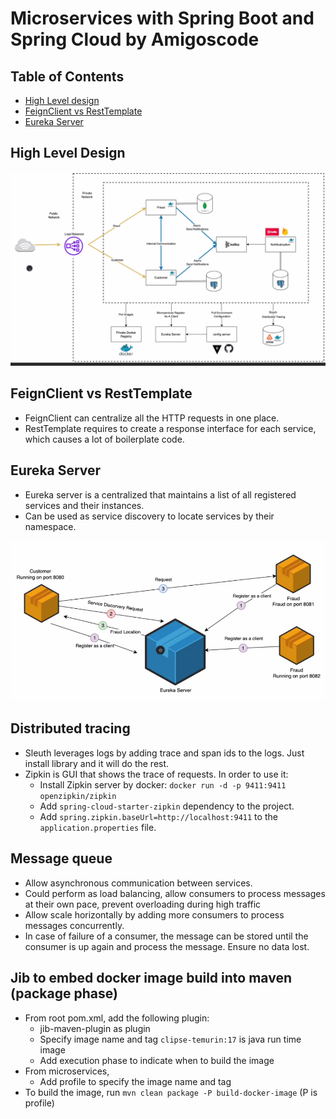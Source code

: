 # Microservices with Spring Boot and Spring Cloud by Amigoscode

## Table of Contents
- [High Level design](#High-Level-design)
- [FeignClient vs RestTemplate](#feignClient-vs-restTemplate)
- [Eureka Server](#Eureka-Server)

[//]: # (- [Microservices]&#40;#microservices&#41;)

[//]: # (- [Spring Boot]&#40;#spring-boot&#41;)

[//]: # (- [Spring Cloud]&#40;#spring-cloud&#41;)

[//]: # (- [Spring Cloud Config Server]&#40;#spring-cloud-config-server&#41;)

[//]: # (- [Spring Cloud Service Discovery]&#40;#spring-cloud-service-discovery&#41;)

[//]: # (- [Spring Cloud API Gateway]&#40;#spring-cloud-api-gateway&#41;)

[//]: # (- [Spring Cloud Circuit Breaker]&#40;#spring-cloud-circuit-breaker&#41;)

[//]: # (- [Spring Cloud Stream]&#40;#spring-cloud-stream&#41;)

[//]: # (- [Spring Cloud Task]&#40;#spring-cloud-task&#41;)

[//]: # (- [Spring Cloud Data Flow]&#40;#spring-cloud-data-flow&#41;)

[//]: # (- [Conclusion]&#40;#conclusion&#41;)

[//]: # (- [References]&#40;#references&#41;)

## High Level Design
![img.png](Images/overview.png)

## FeignClient vs RestTemplate
- FeignClient can centralize all the HTTP requests in one place.
- RestTemplate requires to create a response interface for each service, which causes a lot of boilerplate code.

## Eureka Server
- Eureka server is a centralized that maintains a list of all registered services and their instances.
- Can be used as service discovery to locate services by their namespace.

![img.png](Images/eureka.png)

## Distributed tracing
- Sleuth leverages logs by adding trace and span ids to the logs. Just install library and it will do the rest.
- Zipkin is GUI that shows the trace of requests. In order to use it:
  - Install Zipkin server by docker: `docker run -d -p 9411:9411 openzipkin/zipkin`
  - Add `spring-cloud-starter-zipkin` dependency to the project.
  - Add `spring.zipkin.baseUrl=http://localhost:9411` to the `application.properties` file.

## Message queue
- Allow asynchronous communication between services.
- Could perform as load balancing, allow consumers to process messages at their own pace, prevent overloading during high traffic
- Allow scale horizontally by adding more consumers to process messages concurrently.
- In case of failure of a consumer, the message can be stored until the consumer is up again and process the message. Ensure no data lost.

## Jib to embed docker image build into maven (package phase)
- From root pom.xml, add the following plugin:
  - jib-maven-plugin as plugin
  - Specify image name and tag `clipse-temurin:17` is java run time image
  - Add execution phase to indicate when to build the image
- From microservices, 
  - Add profile to specify the image name and tag
- To build the image, run `mvn clean package -P build-docker-image` (P is profile)

